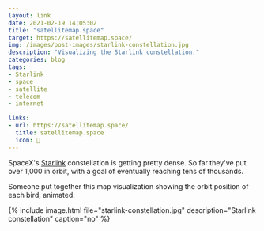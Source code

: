 ```yaml
---
layout: link
date: 2021-02-19 14:05:02
title: "satellitemap.space"
target: https://satellitemap.space/
img: /images/post-images/starlink-constellation.jpg
description: "Visualizing the Starlink constellation."
categories: blog
tags:
- Starlink
- space
- satellite
- telecom
- internet

links:
- url: https://satellitemap.space/
  title: satellitemap.space
  icon: 📡
---
```


SpaceX's [Starlink](https://www.starlink.com/ "Starlink") constellation is getting pretty dense. So far they've put over 1,000 in orbit, with a goal of eventually reaching tens of thousands.

Someone put together this map visualization showing the orbit position of each bird, animated.

{% include image.html file="starlink-constellation.jpg" description="Starlink constellation" caption="no" %}
